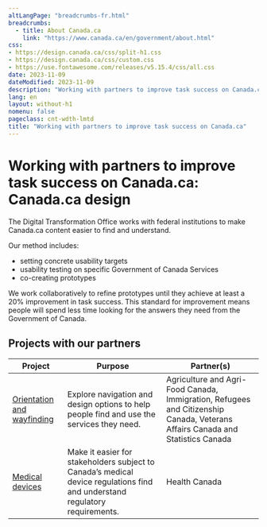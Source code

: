 ```yaml
---
altLangPage: "breadcrumbs-fr.html"
breadcrumbs:
  - title: About Canada.ca
    link: "https://www.canada.ca/en/government/about.html"
css:
- https://design.canada.ca/css/split-h1.css
- https://design.canada.ca/css/custom.css
- https://use.fontawesome.com/releases/v5.15.4/css/all.css
date: 2023-11-09
dateModified: 2023-11-09
description: "Working with partners to improve task success on Canada.ca"
lang: en
layout: without-h1
nomenu: false
pageclass: cnt-wdth-lmtd
title: "Working with partners to improve task success on Canada.ca"
---
```

<h1 property="name" id="wb-cont" dir="ltr"><span class="stacked"><span>Working with partners to improve task success on Canada.ca</span>: <span>Canada.ca design</span></span></h1>
<p>The Digital Transformation Office works with federal institutions to make Canada.ca content easier to find and understand.</p>
<p>Our method includes:</p>
<ul>
  <li>setting concrete usability targets</li>
  <li>usability testing on specific Government of Canada Services</li>
  <li>co-creating prototypes</li>
</ul>
<p>We work collaboratively to refine prototypes until they achieve at least a 20% improvement in task success.  This standard for improvement means people will spend less time looking for the answers they need from the Government of Canada.</p>
<h2>Projects with our partners</h2>
<div class="col-md-9">
  <div class="panel panel-default">
    <div class="mrgn-tp-md mrgn-bttm-md">
      <table class="wb-tables table table-striped small mrgn-tp-lg brdr-tp" aria-live="polite" id="design" data-page-length="25" data-wb-tables="{
            &quot;bDeferRender&quot;: true,
            &quot;order&quot;: [0, &quot;asc&quot;],
            &quot;paging&quot;: true,
            &quot;info&quot;: true,
            &quot;columns&quot;: [
            { &quot;data&quot;: &quot;PROJECT&quot;, &quot;className&quot;: &quot;&quot; },
            { &quot;data&quot;: &quot;PURPOSE&quot;, &quot;className&quot;: &quot;&quot; },
            { &quot;data&quot;: &quot;PARTNER&quot;, &quot;className&quot;: &quot;&quot;, &quot;orderable&quot;: false }
            ]
            }">
        <thead>
          <tr>
            <th class="col-md-03">Project</th>
            <th class="col-md-05">Purpose</th>
            <th class="col-md-04">Partner(s)</th>
          </tr>
        </thead>
        <tbody>
          <tr>
            <td><a href="#">Orientation and wayfinding</a></td>
            <td>Explore navigation and design options to help people find and use the services they need.</td>
            <td>Agriculture and Agri-Food Canada, Immigration, Refugees and Citizenship Canada, Veterans Affairs Canada and Statistics Canada</td>
          </tr>
          <tr>
            <td><a href="#">Medical devices</a></td>
            <td>Make it easier for stakeholders subject to Canada’s medical device regulations find and understand regulatory requirements.</td>
            <td>Health Canada</td>
          </tr>
        </tbody>
      </table>
    </div>
  </div>
</div>
